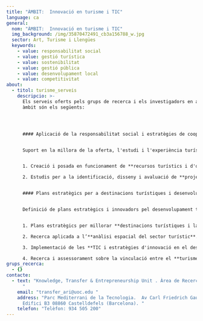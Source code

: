 ```yaml
---
title: "ÀMBIT:  Innovació en turisme i TIC"
language: ca
general:
  nom: "ÀMBIT:  Innovació en turisme i TIC"
  img_background: /img/35870472491_cb3a156788_w.jpg
  sector: Art, Turisme i Llengües
  keywords:
    - value: responsabilitat social
    - value: gestió turística
    - value: sostenibilitat
    - value: gestió pública
    - value: desenvolupament local
    - value: competitivitat
about:
  - titol: turisme_serveis
    descripcio: >-
      Els serveis oferts pels grups de recerca i els investigadors en aquest
      àmbit són els següents:




      #### Aplicació de la responsabilitat social i estratègies de cooperació a la indústria turística i de l'oci


      Suport en la millora de la oferta, l'estudi i l'experiència turística a través del desenvolupament de projectes que en millorin la sostenibilitat i cooperació entre els actors implicats:


      1. Creació i posada en funcionament de **recursos turístics i d'oci sostenibles**

      2. Estudis per a la identificació, disseny i avaluació de **projectes de cooperació en turisme**, fent especial èmfasi en la variable gènere i sosteniblitat.


      #### Plans estratègics per a destinacions turístiques i desenvolupament del territori


      Definició de plans estratègics i innovadors pel desenvolupament turístic i d'oci a través d'estudis dinàmics i experimentals combinant teoria de les ciències socials i investigació empírica:


      1. Plans estratègics per millorar **destinacions turístiques i la seva competitivitat**.

      2. Recerca aplicada a l’**anàlisi espacial del sector turístic**.

      3. Implementació de les **TIC i estratègies d'innovació en el desenvolupament turístic**, tant per destinacions com per empreses.

      4. Recerca i assessorament sobre la vinculació entre el **turisme i el desenvolupament local i sectorial,** fent especial èmfasi en creació de capital social, sostenibilitat i responsabilitat i en la promoció del territori
grups_recerca:
  - {}
contacte:
  - text: "Knowledge, Transfer & Entrepreneurship Unit . Àrea de Recerca i Innovació
      "
    email: "transfer_ari@uoc.edu "
    address: "Parc Mediterrani de la Tecnologia.  Av Carl Friedrich Gauss, 5.
      Edifici B3 08860 Castelldefels (Barcelona). "
    telefon: "Telèfon: 934 505 200"
---
```


